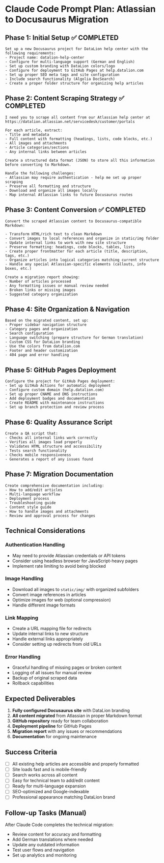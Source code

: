 # Claude Code Prompt Plan: Atlassian to Docusaurus Migration

## Phase 1: Initial Setup ✅ COMPLETED
```
Set up a new Docusaurus project for DataLion help center with the following requirements:
- Project name: datalion-help-center
- Configure for multi-language support (German and English)
- Set up custom branding with DataLion colors/logo
- Configure for deployment to GitHub Pages at help.datalion.com
- Set up proper SEO meta tags and site configuration
- Include search functionality (Algolia DocSearch)
- Create a proper folder structure for organizing help articles
```

## Phase 2: Content Scraping Strategy ✅ COMPLETED
```
I need you to scrape all content from our Atlassian help center at https://datalion.atlassian.net/servicedesk/customer/portals

For each article, extract:
- Title and metadata
- Full content with formatting (headings, lists, code blocks, etc.)
- All images and attachments
- Article categories/sections
- Any internal links between articles

Create a structured data format (JSON) to store all this information before converting to Markdown.

Handle the following challenges:
- Atlassian may require authentication - help me set up proper scraping
- Preserve all formatting and structure
- Download and organize all images locally
- Map internal Atlassian links to future Docusaurus routes
```

## Phase 3: Content Conversion ✅ COMPLETED
```
Convert the scraped Atlassian content to Docusaurus-compatible Markdown:

- Transform HTML/rich text to clean Markdown
- Convert images to local references and organize in static/img folder
- Update internal links to work with new site structure
- Preserve formatting: headings, code blocks, tables, lists
- Create proper frontmatter for each article (title, description, tags, etc.)
- Organize articles into logical categories matching current structure
- Handle any special Atlassian-specific elements (callouts, info boxes, etc.)

Create a migration report showing:
- Number of articles processed
- Any formatting issues or manual review needed
- Broken links or missing images
- Suggested category organization
```

## Phase 4: Site Organization & Navigation
```
Based on the migrated content, set up:
- Proper sidebar navigation structure
- Category pages and organization
- Search configuration
- Language switching (prepare structure for German translation)
- Custom CSS for DataLion branding
- Use the colors from datalion.com
- Footer and header customization
- 404 page and error handling
```

## Phase 5: GitHub Pages Deployment
```
Configure the project for GitHub Pages deployment:
- Set up GitHub Actions for automatic deployment
- Configure custom domain (help.datalion.com)
- Set up proper CNAME and DNS instructions
- Add deployment badges and documentation
- Create README with maintenance instructions
- Set up branch protection and review process
```

## Phase 6: Quality Assurance Script
```
Create a QA script that:
- Checks all internal links work correctly
- Verifies all images load properly
- Validates HTML structure and accessibility
- Tests search functionality
- Checks mobile responsiveness
- Generates a report of any issues found
```

## Phase 7: Migration Documentation
```
Create comprehensive documentation including:
- How to add/edit articles
- Multi-language workflow
- Deployment process
- Troubleshooting guide
- Content style guide
- How to handle images and attachments
- Review and approval process for changes
```

## Technical Considerations

### Authentication Handling
- May need to provide Atlassian credentials or API tokens
- Consider using headless browser for JavaScript-heavy pages
- Implement rate limiting to avoid being blocked

### Image Handling
- Download all images to `static/img/` with organized subfolders
- Convert image references in articles
- Optimize images for web (optional compression)
- Handle different image formats

### Link Mapping
- Create a URL mapping file for redirects
- Update internal links to new structure
- Handle external links appropriately
- Consider setting up redirects from old URLs

### Error Handling
- Graceful handling of missing pages or broken content
- Logging of all issues for manual review
- Backup of original scraped data
- Rollback capabilities

## Expected Deliverables

1. **Fully configured Docusaurus site** with DataLion branding
2. **All content migrated** from Atlassian in proper Markdown format
3. **GitHub repository** ready for team collaboration
4. **Deployment pipeline** for GitHub Pages
5. **Migration report** with any issues or recommendations
6. **Documentation** for ongoing maintenance

## Success Criteria

- [ ] All existing help articles are accessible and properly formatted
- [ ] Site loads fast and is mobile-friendly
- [ ] Search works across all content
- [ ] Easy for technical team to add/edit content
- [ ] Ready for multi-language expansion
- [ ] SEO-optimized and Google-indexable
- [ ] Professional appearance matching DataLion brand

## Follow-up Tasks (Manual)

After Claude Code completes the technical migration:
- Review content for accuracy and formatting
- Add German translations where needed
- Update any outdated information
- Test user flows and navigation
- Set up analytics and monitoring
